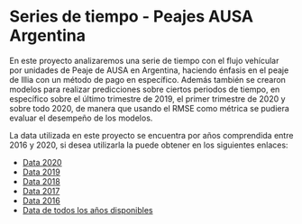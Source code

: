 # Series de tiempo - Peajes AUSA Argentina

En este proyecto analizaremos una serie de tiempo con el flujo vehícular por unidades de Peaje de AUSA en Argentina, haciendo énfasis en el peaje de Illia con un método de pago en específico. 
Además también se crearon modelos para realizar predicciones sobre ciertos periodos de tiempo, en específico sobre el último trimestre de 2019, el primer trimestre de 2020 y sobre todo 2020, de manera que usando el RMSE como métrica se pudiera evaluar el desempeño de los modelos.

La data utilizada en este proyecto se encuentra por años comprendida entre 2016 y 2020, si desea utilizarla la puede obtener en los siguientes enlaces:

- [Data 2020](https://cdn.buenosaires.gob.ar/datosabiertos/datasets/ausa/flujo-vehicular-por-unidades-peaje-ausa/flujo-vehicular-2020.csv)
- [Data 2019](https://cdn.buenosaires.gob.ar/datosabiertos/datasets/flujo-vehicular-por-unidades-de-peaje-ausa/flujo-vehicular-2019.csv)
- [Data 2018](https://cdn.buenosaires.gob.ar/datosabiertos/datasets/flujo-vehicular-por-unidades-de-peaje-ausa/flujo-vehicular-2018.csv)
- [Data 2017](https://cdn.buenosaires.gob.ar/datosabiertos/datasets/flujo-vehicular-por-unidades-de-peaje-ausa/flujo-vehicular-2017.csv)
- [Data 2016](https://cdn.buenosaires.gob.ar/datosabiertos/datasets/flujo-vehicular-por-unidades-de-peaje-ausa/flujo-vehicular-2016.csv)
- [Data de todos los años disponibles](https://data.buenosaires.gob.ar/dataset/flujo-vehicular-por-unidades-peaje-ausa/resource/2a130520-000a-40c3-b6c7-81449dcb7c56)
